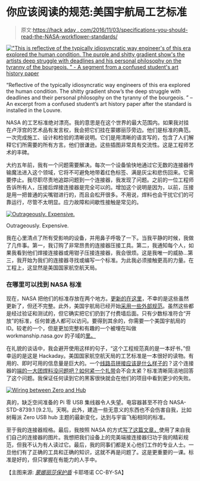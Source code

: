 # 你应该阅读的规范:美国宇航局工艺标准

> 原文:[https://hack aday . com/2016/11/03/specifications-you-should-read-the-NASA-workflower-standards/](https://hackaday.com/2016/11/03/specifications-you-should-read-the-nasa-workmanship-standards/)

[!["This is reflective of the typically idiosyncratic way engineer's of this era explored the human condition. The purple and shitty gradient show's the artists deep struggle with deadlines and his personal philosophy on the tyranny of the bourgeois. " - A segment from a confused student's art history paper](../Images/d289e336330162aa535bd42c82985cf5.png)](https://hackaday.com/wp-content/uploads/2016/10/2016-10-24_16h16_42.png)

“Reflective of the typically idiosyncratic way engineers of this era explored the human condition. The shitty gradient show’s the deep struggle with deadlines and their personal philosophy on the tyranny of the bourgeois. ” – An excerpt from a confused student’s art history paper after the standard is installed in the Louvre.

NASA 的工艺标准绝对漂亮。我的意思是在这个世界的最大范围内。如果我对挂在卢浮宫的艺术品有发言权，我会把它们挂在蒙娜丽莎旁边。他们是标准的典范。一次完成施工、设计和检验的清晰说明。它们是用清晰的语言写的，包含了人们解释它们所需要的所有方言。他们很谦逊。这些插图非常具有交流性。这是工程师艺术的丰碑。

大约五年前，我有一个问题需要解决。每次一个设备愉快地通过它无数的连接器传输魔法进入这个领域，它将不可避免地带着红色标签、满是灰尘和悲伤回来。它需要停止。我尽职尽责地追踪问题到一个连接器，我发现了问题。之前的一位工程师告诉所有人，压接后焊接连接器是完全可以的。增加这个说明是因为，以前，压接是用一把普通的尖嘴钳进行的，而且会松开很多。不用说，焊料也会干扰它们的可靠运行，尽管不太明显。应力故障和间歇性接触是常见的。

[![Outrageously. Expensive.](../Images/f1602ee2dce59b8f7e43e0bb90d5a89f.png)](https://hackaday.com/wp-content/uploads/2016/10/r7106540-01.jpg)

Outrageously. Expensive.

我在心里清点了所有受影响的设备，并用鼻子呼吸了一下。当我平静的时候，我做了几件事。第一，我订购了非常昂贵的连接器压接工具。第二，我通知每个人，如果我看到他们焊接连接器或用钳子压接连接器，我会很烦。这是我唯一的威胁…第三，我开始为我们的连接器寻找或编写一个标准。为此我必须接触更高的力量。在工程上，这显然是美国国家航空航天局。

### 在哪里可以找到 NASA 标准

现在，NASA 把他们的标准存放在两个地方。[更新的在这里](https://standards.nasa.gov/nasa-developed-standards)，不幸的是这些虽然更新了，但还不完整。此外，美国宇航局已经开始[采用一些外部规范](https://nepp.nasa.gov/index.cfm/22093)。虽然这些都是经过验证和测试的，但它确实把它们扔到了付费墙后面。只有少数标准符合“开放”的标准，任何普通人都可以访问。要得到其余的，你需要一个美国宇航局的 ID。较老的一个，但是更加完整和有趣的一个被埋在叫做 workmanship.nasa.gov 的子域的[里。](http://workmanship.nasa.gov/lib/insp/2%20books/frameset.html)

在礼貌的谈话中，我会避开使用这样的句子，“这个工程规范真的是一本好书，”但幸运的是这是 Hackaday。美国国家航空航天局的工艺标准是一本很好的读物。有用的、即时可用的信息量是巨大的。一个[线路员拼接应该是什么样子的](http://workmanship.nasa.gov/lib/insp/2%20books/links/sections/407%20Splices.html)？这个连接器的[端的一大团焊料没问题吧？如何](http://workmanship.nasa.gov/lib/insp/2%20books/links/sections/614%20Solder%20Cups.html)[紧一个扎带](http://workmanship.nasa.gov/lib/insp/2%20books/links/sections/401%20General%20Requirements.html)会不会太紧？标准清晰简洁地回答了这个问题。我保证任何读到它的黑客很快就会在他们的项目中看到更少的失败。

[![Wiring between Zero and Hub](../Images/91300c002a5202c284cce64dd35c00d1.png)](https://hackaday.com/wp-content/uploads/2016/01/pizero-logilink-ua0141-pc186175.jpg) 

真的，缺乏空间准备的 Pi 零 USB 集线器令人失望。电容器甚至不符合 NASA-STD-8739.1 [9.2.1]。天啊。此外，建造一些无意义的东西也不会伤害自我，比如树莓派 Zero USB hub 主题的最新变化，达到与宇宙飞船相同的标准。

至于我的连接器规格。最后，我按照 NASA 的方式[写了这篇文章，](http://workmanship.nasa.gov/lib/insp/2%20books/links/sections/201%20General%20Requirements.html)使用了来自我们自己的连接器的图片。我想把我们设备上的完美端接连接器归功于我的精彩规范，但我不认为有人读过它。最后，我的同事们都是关心他们工作的专业人士。一旦他们有了正确的工具和正确的知识，这就不再是问题了。这是更重要的一课。标准是好的，但只掌握在有能力的人手中。

【主图来源: [*蒙娜丽莎保护盾*](https://commons.wikimedia.org/wiki/File:MonaLisaShield.jpg) 卡耶塔诺 CC-BY-SA】